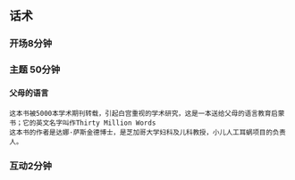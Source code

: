 ## 话术

### 开场8分钟





### 主题 50分钟

#### 父母的语言

```
这本书被5000本学术期刊转载，引起白宫重视的学术研究，这是一本送给父母的语言教育启蒙书；它的英文名字叫作Thirty Million Words
这本书的作者是达娜·萨斯金德博士，是芝加哥大学妇科及儿科教授，小儿人工耳蜗项目的负责人。
```



### 互动2分钟





